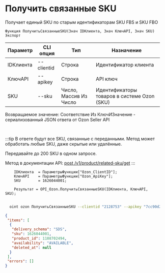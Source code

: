 ﻿---
sidebar_position: 17
---

# Получить связанные SKU
 Получает единый SKU по старым идентификаторам SKU FBS и SKU FBO



`Функция ПолучитьСвязанныеSKU(Знач IDКлиента, Знач КлючAPI, Знач SKU) Экспорт`

  | Параметр | CLI опция | Тип | Назначение |
  |-|-|-|-|
  | IDКлиента | --clientid | Строка | Идентификатор клиента |
  | КлючAPI | --apikey | Строка | API ключ |
  | SKU | --sku | Число, Массив Из Число | Идентификаторы товаров в системе Ozon (SKU) |

  
  Возвращаемое значение:   Соответствие Из КлючИЗначение - сериализованный JSON ответа от Ozon Seller API

<br/>

:::tip
В ответе будут все SKU, связанные с переданными. Метод может обработать любые SKU, даже скрытые или удалённые.

 Передавайте до 200 SKU в одном запросе.

 Метод в документации API: [post /v1/product/related-sku/get](https://docs.ozon.ru/api/seller/#operation/ProductAPI_ProductGetRelatedSKU)
:::
<br/>


```bsl title="Пример кода"
    IDКлиента  = ПараметрыФункции["Ozon_ClientID"];
    КлючAPI    = ПараметрыФункции["Ozon_ApiKey"];
    SKU        = 1626044001;

    Результат = OPI_Ozon.ПолучитьСвязанныеSKU(IDКлиента, КлючAPI, SKU);
```



```sh title="Пример команды CLI"
    
  oint ozon ПолучитьСвязанныеSKU --clientid "2128753" --apikey "7cc90d26-33e4-499b..." --sku %sku%

```

```json title="Результат"
{
 "items": [
  {
   "delivery_schema": "SDS",
   "sku": 1626044001,
   "product_id": 1108702494,
   "availability": "AVAILABLE",
   "deleted_at": null
  }
 ],
 "errors": []
}
```
